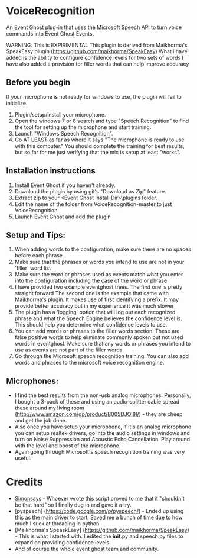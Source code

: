 # VoiceRecognition
An [Event Ghost](http://www.eventghost.org/) plug-in that uses the  [Microsoft Speech API](http://msdn.microsoft.com/en-us/library/hh362873.aspx) to turn voice commands into Event Ghost Events.

WARNING: This is EXPIRIMENTAL
This plugin is derived from Maikhorma's SpeakEasy plugin (https://github.com/maikhorma/SpeakEasy)
What i have added is the ability to configure confidence levels for two sets of words
I have also added a provision for filler words that can help improve accuracy

## Before you begin
If your microphone is not ready for windows to use, the plugin will fail to initialize.

1. Plugin/setup/install your microphone.
2. Open the windows 7 or 8 search and type "Speech Recognition" to find the tool for setting up the microphone and start training.
3. Launch "Windows Speech Recognition".
4. Go AT LEAST as far as where it says "The microphone is ready to use with this computer." You should complete the training for best results, but so far for me just verifying that the mic is setup at least "works".

## Installation instructions

1. Install Event Ghost if you haven't already.
2. Download the plugin by using git's "Download as Zip" feature.
3. Extract zip to your \<Event Ghost Install Dir>\plugins folder. 
4. Edit the name of the folder from VoiceRecognition-master to just VoiceRecognition
5. Launch Event Ghost and add the plugin

## Setup and Tips:
1. When adding words to the configuration, make sure there are no spaces before each phrase
2. Make sure that the phrases or words you intend to use are not in your 'filler' word list
3. Make sure the word or phrases used as events match what you enter into the configuration including the case of the word or phrase
4. I have provided two example eventghost trees. The first one is pretty straight forward
The second one is the example that came with Maikhorma's plugin. It makes use of first identifying a prefix. It may provide better accuracy but in my experience it was much slower
5. The plugin has a 'logging' option that will log out each recognized phrase and what the Speech Engine believes the confidence level is. This should help you determine what confidence levels to use.
6. You can add words or phrases to the filler words section. These are false positive words to help eliminate commonly spoken but not used words in eventghost. Make sure that any words or phrases you intend to use as events are not part of the filler words
7. Go through the Microsoft speech recognition training. You can also add words and phrases to the microsoft voice recognition engine. 

## Microphones:
- I find the best results from the non-usb analog microphones. Personally, I bought a 3-pack of these and using an audio-splitter cable spread these around my living room (http://www.amazon.com/gp/product/B005DJOI8I/) - they are cheep and get the job done.
- Also once you have setup your microphone, if it's an analog microphone you can setup realtek drivers, go into the audio settings in windows and turn on Noise Suppression and Acoustic Echo Cancellation. Play around with the level and boost of the microphone.
- Again going through Microsoft's speech recognition training was very useful.

# Credits
* [Simonsays](https://code.google.com/p/simonsays/) - Whoever wrote this script proved to me that it "shouldn't be that hard" so I finally dug in and gave it a try.
* [pyspeech] (https://code.google.com/p/pyspeech/) - Ended up using this as the main driver to start. Saved me a bunch of time due to how much I suck at threading in python.
* [Maikhorma's SpeaskEasy] (https://github.com/maikhorma/SpeakEasy) - This is what I started with. I edited the __init__.py and speech.py files to expand on providing confidence levels
* And of course the whole event ghost team and community. 
